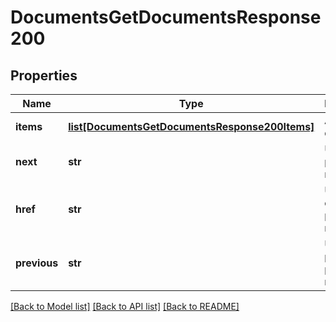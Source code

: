 # DocumentsGetDocumentsResponse200

## Properties
Name | Type | Description | Notes
------------ | ------------- | ------------- | -------------
**items** | [**list[DocumentsGetDocumentsResponse200Items]**](DocumentsGetDocumentsResponse200Items.md) | Array of documents | [optional] 
**next** | **str** | URL of next page of results | [optional] 
**href** | **str** | URL of current page of results | [optional] 
**previous** | **str** | URL of previous page of results | [optional] 

[[Back to Model list]](../README.md#documentation-for-models) [[Back to API list]](../README.md#documentation-for-api-endpoints) [[Back to README]](../README.md)


